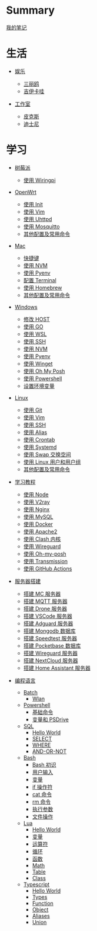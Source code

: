 # Summary

[我的笔记](index.md)

# 生活

- [娱乐]()

  - [三丽鸥](life/entertainment/sanrio/index.md)
  - [吉伊卡哇](life/entertainment/chiikawa/index.md)

- [工作室]()

  - [皮克斯](life/studio/pixar/index.md)
  - [迪士尼](life/studio/disney/index.md)

# 学习

- [树莓派]()

  - [使用 Wiringpi](learn/rpi/wiringpi.md)

- [OpenWrt]()

  - [使用 Init](learn/openwrt/init.md)
  - [使用 Vim](learn/openwrt/vim.md)
  - [使用 Uhttpd](learn/openwrt/uhttpd.md)
  - [使用 Mosquitto](learn/openwrt/mosquitto.md)
  - [其他配置及常用命令](learn/openwrt/others.md)

- [Mac]()

  - [快捷键](learn/mac/shortcuts.md)
  - [使用 NVM](learn/mac/nvm.md)
  - [使用 Pyenv](learn/mac/pyenv.md)
  - [配置 Terminal](learn/mac/terminal.md)
  - [使用 Homebrew](learn/mac/homebrew.md)
  - [其他配置及常用命令](learn/mac/others.md)

- [Windows]()

  - [修改 HOST](learn/windows/host.md)
  - [使用 GO](learn/windows/go.md)
  - [使用 WSL](learn/windows/wsl.md)
  - [使用 SSH](learn/windows/ssh.md)
  - [使用 NVM](learn/windows/nvm.md)
  - [使用 Pyenv](learn/windows/pyenv.md)
  - [使用 Winget](learn/windows/winget.md)
  - [使用 Oh My Posh](learn/windows/oh-my-posh.md)
  - [使用 Powershell](learn/windows/powershell.md)
  - [设置环境变量](learn/windows/env.md)

- [Linux]()

  - [使用 Git](learn/linux/git.md)
  - [使用 Vim](learn/linux/vim.md)
  - [使用 SSH](learn/linux/ssh.md)
  - [使用 Alias](learn/linux/aliases.md)
  - [使用 Crontab](learn/linux/crontab.md)
  - [使用 Systemd](learn/linux/systemd.md)
  - [使用 Swap 交换空间](learn/linux/swap.md)
  - [使用 Linux 用户和用户组](learn/linux/users.md)
  - [其他配置及常用命令](learn/linux/others.md)

- [学习教程]()

  - [使用 Node](learn/tutorial/node.md)
  - [使用 V2ray](learn/tutorial/v2ray.md)
  - [使用 Nginx](learn/tutorial/nginx.md)
  - [使用 MySQL](learn/tutorial/mysql.md)
  - [使用 Docker](learn/tutorial/docker.md)
  - [使用 Apache2](learn/tutorial/apache2.md)
  - [使用 Clash 内核](learn/tutorial/clash.md)
  - [使用 Wireguard](learn/tutorial/wireguard.md)
  - [使用 Oh-my-posh](learn/tutorial/oh-my-posh.md)
  - [使用 Transmission](learn/tutorial/transmission.md)
  - [使用 GitHub Actions](learn/tutorial/github-actions.md)

- [服务器搭建]()

  - [搭建 MC 服务器](learn/server/minecraft.md)
  - [搭建 MQTT 服务器](learn/server/mqtt.md)
  - [搭建 Drone 服务器](learn/server/drone.md)
  - [搭建 VSCode 服务器](learn/server/vscode.md)
  - [搭建 Adguard 服务器](learn/server/adguard.md)
  - [搭建 Mongodb 数据库](learn/server/mongodb.md)
  - [搭建 Speedtest 服务器](learn/server/speedtest.md)
  - [搭建 Pocketbase 数据库](learn/server/pocketbase.md)
  - [搭建 Wireguard 服务器](learn/server/wireguard.md)
  - [搭建 NextCloud 服务器](learn/server/nextcloud.md)
  - [搭建 Home Assistant 服务器](learn/server/homeassistant.md)

- [编程语言]()
  - [Batch]()
    - [Wlan](learn/programming/batch/wlan.md)
  - [Powershell]()
    - [基础命令](learn/programming/powershell/basics.md)
    - [变量和 PSDrive](learn/programming/powershell/variable-and-psdrive.md)
  - [SQL]()
    - [Hello World](learn/programming/sql/hello-world.md)
    - [SELECT](learn/programming/sql/select.md)
    - [WHERE](learn/programming/sql/where.md)
    - [AND-OR-NOT](learn/programming/sql/and-or-not.md)
  - [Bash]()
    - [Bash 初识](learn/programming/bash/intro.md)
    - [用户输入](learn/programming/bash/input.md)
    - [变量](learn/programming/bash/variable.md)
    - [if 操作符](learn/programming/bash/if.md)
    - [cat 命令](learn/programming/bash/cat.md)
    - [rm 命令](learn/programming/bash/rm.md)
    - [执行参数](learn/programming/bash/argements.md)
    - [文件操作](learn/programming/bash/file.md)
  - [Lua]()
    - [Hello World](learn/programming/lua/hello-world.md)
    - [变量](learn/programming/lua/variable.md)
    - [运算符](learn/programming/lua/operator.md)
    - [循环](learn/programming/lua/while.md)
    - [函数](learn/programming/lua/function.md)
    - [Math](learn/programming/lua/math.md)
    - [Table](learn/programming/lua/table.md)
    - [Class](learn/programming/lua/class.md)
  - [Typescript]()
    - [Hello World](learn/programming/typescript/hello-world.md)
    - [Types](learn/programming/typescript/types.md)
    - [Function](learn/programming/typescript/function.md)
    - [Object](learn/programming/typescript/object.md)
    - [Aliases](learn/programming/typescript/aliases.md)
    - [Union](learn/programming/typescript/union.md)
